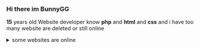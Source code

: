 ### Hi there im BunnyGG 
__15__ years old Website developer know __php__ and __html__ and __css__
and i have too many website are deleted or still online <details> <summary>some websites are online
</summary>
* http://web.bunnygg.rf.gd
<br>
* http://bunny.rf.gd
<br>
* http://dot.rf.gd
<br>
* http://mywebspace.rf.gd
</summary>
